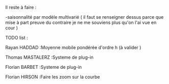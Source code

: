 Il reste à faire : 

-saisonnalité par modèle multivarié ( il faut se renseigner dessus parce que mise à part preuve du contraire je ne me souviens plus qu'on l'ai vue en cour )

TODO list :

Rayan HADDAD :Moyenne mobile pondérée d'ordre h (à valider )

Thomas MASTALERZ :Systeme de plug-in

Florian BARBET :Systeme de plug-in

Florian HIRSON :Faire les zoom sur la courbe


